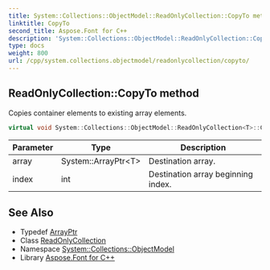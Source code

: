 ```yaml
---
title: System::Collections::ObjectModel::ReadOnlyCollection::CopyTo method
linktitle: CopyTo
second_title: Aspose.Font for C++
description: 'System::Collections::ObjectModel::ReadOnlyCollection::CopyTo method. Copies container elements to existing array elements in C++.'
type: docs
weight: 800
url: /cpp/system.collections.objectmodel/readonlycollection/copyto/
---
```

## ReadOnlyCollection::CopyTo method


Copies container elements to existing array elements.

```cpp
virtual void System::Collections::ObjectModel::ReadOnlyCollection<T>::CopyTo(System::ArrayPtr<T> array, int index) override
```


| Parameter | Type | Description |
| --- | --- | --- |
| array | System::ArrayPtr\<T\> | Destination array. |
| index | int | Destination array beginning index. |

## See Also

* Typedef [ArrayPtr](../../../system/arrayptr/)
* Class [ReadOnlyCollection](../)
* Namespace [System::Collections::ObjectModel](../../)
* Library [Aspose.Font for C++](../../../)
